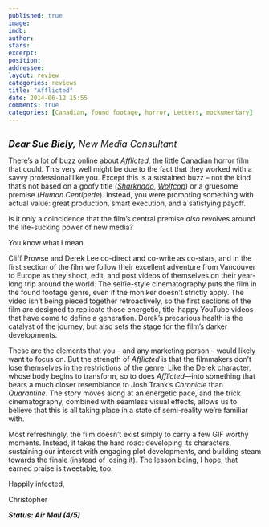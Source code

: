 ```yaml
---
published: true
image: 
imdb: 
author:  
stars: 
excerpt: 
position: 
addressee: 
layout: review
categories: reviews
title: "Afflicted"
date: 2014-06-12 15:55
comments: true
categories: [Canadian, found footage, horror, Letters, mockumentary]
---
```

<div><p><span class="full-image-block ssNonEditable"><span><a href="/letters/2014/6/12/afflicted.html"><img src="http://rollotomasi73.files.wordpress.com/2014/06/afflicted.jpg" alt="" /></a></span></span></p>
<p><em style="font-size:130%;"><strong>Dear Sue Biely,</strong> New Media Consultant</em></p>
<p>There&rsquo;s a lot of buzz online about <em>Afflicted</em>, the little Canadian horror film that could. This very well might be due to the fact that they worked with a savvy professional like you. Except this is a sustained buzz &ndash; not the kind that&rsquo;s not based on a goofy title (<em><a href="/letters/2013/7/17/sharknado.html">Sharknado</a></em>, <em><a href="/letters/2014/6/5/wolfcop.html">Wolfcop</a></em>) or a gruesome premise (<em>Human Centipede</em>).  Instead, you were promoting something with actual value: great production, smart execution, and a satisfying payoff.</p>
<p>Is it only a coincidence that the film&rsquo;s central premise <em>also</em> revolves around the life-sucking power of new media?</p>
<p>You know what I mean.</p>
<p>Cliff Prowse and Derek Lee co-direct and co-write as co-stars, and in the first section of the film we follow their excellent adventure from Vancouver to Europe as they shoot, edit, and post videos of themselves on their year-long trip around the world. The selfie-style cinematography puts the film in the found footage genre, even if the moniker doesn&rsquo;t strictly apply. The video isn&rsquo;t being pieced together retroactively, so the first sections of the film are designed to replicate those energetic, title-happy YouTube videos that have come to define a generation. Derek&rsquo;s precarious health is the catalyst of the journey, but also sets the stage for the film&rsquo;s darker developments.</p>
<p>These are the elements that you &ndash; and any marketing person &ndash; would likely want to focus on. But the strength of <em>Afflicted</em> is that the filmmakers don&rsquo;t lose themselves in the restrictions of the genre. Like the Derek character, whose body begins to transform, so to does <em>Afflicted</em>&mdash;into something that bears a much closer resemblance to Josh Trank&rsquo;s <em>Chronicle </em>than <em>Quarantine</em>. The story moves along at an energetic pace, and the trick cinematography, combined with seamless visual effects, allows us to believe that this is all taking place in a state of semi-reality we&rsquo;re familiar with.</p>
<p>Most refreshingly, the film doesn&rsquo;t exist simply to carry a few GIF worthy moments. Instead, it takes the hard road: developing its characters, sustaining our interest with engaging plot developments, and building steam towards the finale (instead of losing it). The lesson being, I hope, that earned praise is tweetable, too.</p>
<p>Happily infected,</p>
<p>Christopher</p>
<p><strong><em>Status: Air Mail (4/5)</em></strong></p></div>
